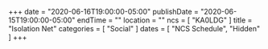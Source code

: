 +++
date = "2020-06-16T19:00:00-05:00"
publishDate = "2020-06-15T19:00:00-05:00"
endTime = ""
location = ""
ncs = [ "KA0LDG" ]
title = "Isolation Net"
categories = [ "Social" ]
dates = [ "NCS Schedule", "Hidden" ]
+++
